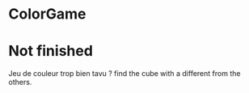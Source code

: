 ColorGame
=========
Not finished
========
Jeu de couleur trop bien tavu ?
find the cube with a different from the others.
